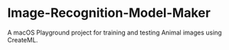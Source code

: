 # Image-Recognition-Model-Maker

A macOS Playground project for training and testing Animal images using CreateML.
